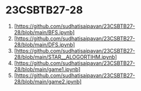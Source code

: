 # 23CSBTB27-28
1. [https://github.com/sudhatisaipavan/23CSBTB27-28/blob/main/BFS.ipynb]
2. [https://github.com/sudhatisaipavan/23CSBTB27-28/blob/main/DFS.ipynb]
3. [https://github.com/sudhatisaipavan/23CSBTB27-28/blob/main/STAR__ALOGORTIHM.ipynb]
4. [https://github.com/sudhatisaipavan/23CSBTB27-28/blob/main/game1.ipynb]
5. [https://github.com/sudhatisaipavan/23CSBTB27-28/blob/main/game2.ipynb]
